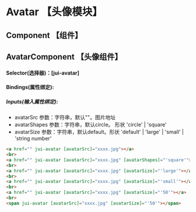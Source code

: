 # Avatar 【头像模块】

## Component 【组件】

## AvatarComponent 【头像组件】

#### Selector(选择器)：[jui-avatar]

#### Bindings(属性绑定):
 
##### Inputs(输入属性绑定):
- avatarSrc 参数：字符串，默认""。图片地址
- avatarShapes 参数：字符串，默认circle。 形状 'circle' | 'square'
- avatarSize 参数：字符串，默认default。形状 'default' | 'large' | 'small' | 'string number'


```html
<a href="" jui-avatar [avatarSrc]="xxxx.jpg"></a>
<br>
<a href="" jui-avatar [avatarSrc]="xxxx.jpg" [avatarShapes]="'square'"></a>
<br>
<a href="" jui-avatar [avatarSrc]="xxxx.jpg" [avatarSize]="'large'"></a>
<br>
<a href="" jui-avatar [avatarSrc]="xxxx.jpg" [avatarSize]="'small'"></a>
<br>
<a href="" jui-avatar [avatarSrc]="xxxx.jpg" [avatarSize]="'50'"></a>
<br>
<span jui-avatar [avatarSrc]="xxxx.jpg" [avatarSize]="'50'"></span>
```